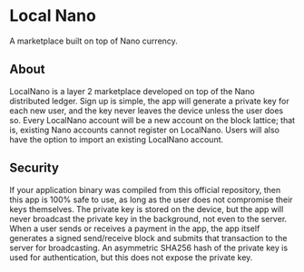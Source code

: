# Local Nano

A marketplace built on top of Nano currency.

## About
LocalNano is a layer 2 marketplace developed on top of the Nano
distributed ledger. Sign up is simple, the app will generate 
a private key for each new user, and the key never leaves the
device unless the user does so. Every LocalNano account will
be a new account on the block lattice; that is, existing Nano
accounts cannot register on LocalNano. Users will also have the
option to import an existing LocalNano account.

## Security
If your application binary was compiled from this official
repository, then this app is 100% safe to use, as long as the
user does not compromise their keys themselves. The private key
is stored on the device, but the app will never broadcast the
private key in the background, not even to the server. When a
user sends or receives a payment in the app, the app itself
generates a signed send/receive block and submits that transaction to
the server for broadcasting. An asymmetric SHA256 hash of the
private key is used for authentication, but this does not expose
the private key.
